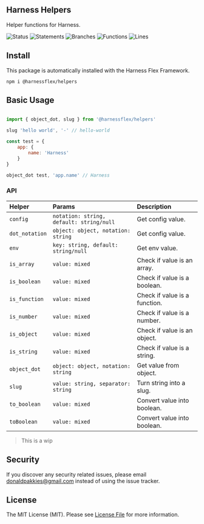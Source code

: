 Harness Helpers
---------------

Helper functions for Harness.

![Status](https://github.com/harnessflex/helpers/actions/workflows/test.yml/badge.svg)
![Statements](https://img.shields.io/badge/statements-97.94%25-brightgreen.svg) ![Branches](https://img.shields.io/badge/branches-92.45%25-brightgreen.svg) ![Functions](https://img.shields.io/badge/functions-100%25-brightgreen.svg) ![Lines](https://img.shields.io/badge/lines-97.94%25-brightgreen.svg)
## Install

This package is automatically installed with the Harness Flex Framework.

```
npm i @harnessflex/helpers
```

## Basic Usage

```js

import { object_dot, slug } from '@harnessflex/helpers'

slug 'hello world', '-' // hello-world

const test = {
    app: {
        name: 'Harness'
    }
}

object_dot test, 'app.name' // Harness

```

### API


Helper         | Params                                   | Description
:--------------|:-----------------------------------------|:----------
`config`       | `notation: string, default: string/null` | Get config value.
`dot_notation` | `object: object, notation: string`       | Get config value.
`env`          | `key: string, default: string/null`      | Get env value.
`is_array`     | `value: mixed`                           | Check if value is an array.
`is_boolean`   | `value: mixed`                           | Check if value is a boolean.
`is_function`  | `value: mixed`                           | Check if value is a function.
`is_number`    | `value: mixed`                           | Check if value is a number.
`is_object`    | `value: mixed`                           | Check if value is an object.
`is_string`    | `value: mixed`                           | Check if value is a string.
`object_dot`   | `object: object, notation: string`       | Get value from object.
`slug`         | `value: string, separator: string`       | Turn string into a slug.
`to_boolean`   | `value: mixed`                           | Convert value into boolean.
`toBoolean`    | `value: mixed`                           | Convert value into boolean.

> This is a wip

Security
--------

If you discover any security related issues, please email donaldpakkies@gmail.com instead of using the issue tracker.

License
-------

The MIT License (MIT). Please see [License File](LICENSE) for more information.